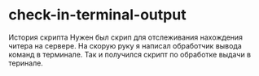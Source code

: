 # check-in-terminal-output
История скрипта
Нужен был скрип для отслеживания нахождения читера на сервере.
На скорую руку я написал обработчик вывода команд в терминале.
Так и получился скрипт по обработке выдачи в теринале.
